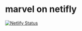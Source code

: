 # marvel on netifly

[![Netlify Status](https://api.netlify.com/api/v1/badges/0bde4054-a3ac-45c6-8987-ca1dd778c0c9/deploy-status)](https://app.netlify.com/sites/marvel-reacthooks/deploys)
